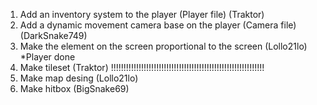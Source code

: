1. Add an inventory system to the player (Player file) (Traktor)
2. Add a dynamic movement camera base on the player (Camera file) (DarkSnake749)
3. Make the element on the screen proportional to the screen (Lollo21lo) *Player done
4. Make tileset (Traktor) !!!!!!!!!!!!!!!!!!!!!!!!!!!!!!!!!!!!!!!!!!!!!!!!!!!!!!!!!!!!!
5. Make map desing (Lollo21lo)
6. Make hitbox (BigSnake69)